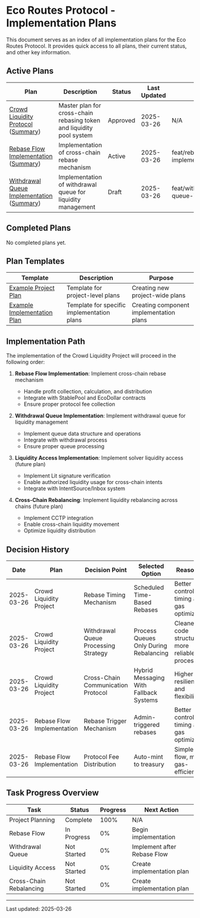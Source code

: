 # Eco Routes Protocol - Implementation Plans

This document serves as an index of all implementation plans for the Eco Routes Protocol. It provides quick access to all plans, their current status, and other key information.

## Active Plans

| Plan | Description | Status | Last Updated | Branch |
|------|-------------|--------|-------------|--------|
| [Crowd Liquidity Protocol](./crowd-liquidity-project-plan.md) ([Summary](./summaries/crowd-liquidity-project-plan-summary.md)) | Master plan for cross-chain rebasing token and liquidity pool system | Approved | 2025-03-26 | N/A |
| [Rebase Flow Implementation](./rebase-flow-implementation-plan.md) ([Summary](./summaries/rebase-flow-implementation-summary.md)) | Implementation of cross-chain rebase mechanism | Active | 2025-03-26 | feat/rebase/rebase-flow-implementation |
| [Withdrawal Queue Implementation](./withdrawal-queue-implementation-plan.md) ([Summary](./summaries/withdrawal-queue-implementation-summary.md)) | Implementation of withdrawal queue for liquidity management | Draft | 2025-03-26 | feat/withdrawal/withdrawal-queue-implementation |

## Completed Plans

No completed plans yet.

## Plan Templates

| Template | Description | Purpose |
|----------|-------------|---------|
| [Example Project Plan](./examples/example-project-plan.md) | Template for project-level plans | Creating new project-wide plans |
| [Example Implementation Plan](./examples/example-implementation-plan.md) | Template for specific implementation plans | Creating component implementation plans |

## Implementation Path

The implementation of the Crowd Liquidity Project will proceed in the following order:

1. **Rebase Flow Implementation**: Implement cross-chain rebase mechanism
   - Handle profit collection, calculation, and distribution
   - Integrate with StablePool and EcoDollar contracts
   - Ensure proper protocol fee collection

2. **Withdrawal Queue Implementation**: Implement withdrawal queue for liquidity management
   - Implement queue data structure and operations
   - Integrate with withdrawal process
   - Ensure proper queue processing

3. **Liquidity Access Implementation**: Implement solver liquidity access (future plan)
   - Implement Lit signature verification
   - Enable authorized liquidity usage for cross-chain intents
   - Integrate with IntentSource/Inbox system

4. **Cross-Chain Rebalancing**: Implement liquidity rebalancing across chains (future plan)
   - Implement CCTP integration
   - Enable cross-chain liquidity movement
   - Optimize liquidity distribution

## Decision History

| Date | Plan | Decision Point | Selected Option | Reasoning |
|------|------|----------------|-----------------|-----------|
| 2025-03-26 | Crowd Liquidity Project | Rebase Timing Mechanism | Scheduled Time-Based Rebases | Better control over timing and gas optimization |
| 2025-03-26 | Crowd Liquidity Project | Withdrawal Queue Processing Strategy | Process Queues Only During Rebalancing | Cleaner code structure, more reliable processing |
| 2025-03-26 | Crowd Liquidity Project | Cross-Chain Communication Protocol | Hybrid Messaging With Fallback Systems | Higher resilience and flexibility |
| 2025-03-26 | Rebase Flow Implementation | Rebase Trigger Mechanism | Admin-triggered rebases | Better control over timing and gas optimization |
| 2025-03-26 | Rebase Flow Implementation | Protocol Fee Distribution | Auto-mint to treasury | Simpler flow, more gas-efficient |

## Task Progress Overview

| Task | Status | Progress | Next Action |
|------|--------|----------|-------------|
| Project Planning | Complete | 100% | N/A |
| Rebase Flow | In Progress | 0% | Begin implementation |
| Withdrawal Queue | Not Started | 0% | Implement after Rebase Flow |
| Liquidity Access | Not Started | 0% | Create implementation plan |
| Cross-Chain Rebalancing | Not Started | 0% | Create implementation plan |

---

Last updated: 2025-03-26
